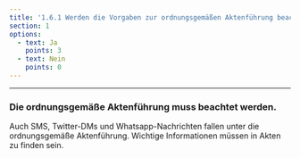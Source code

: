 ```yaml
---
title: '1.6.1 Werden die Vorgaben zur ordnungsgemäßen Aktenführung beachtet?'
section: 1
options:
  - text: Ja
    points: 3
  - text: Nein
    points: 0
---
```


---

### Die ordnungsgemäße Aktenführung muss beachtet werden.

Auch SMS, Twitter-DMs und Whatsapp-Nachrichten fallen unter die ordnungsgemäße Aktenführung. Wichtige Informationen müssen in Akten zu finden sein.
